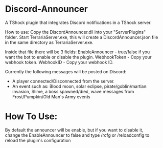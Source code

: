 # Discord-Announcer
A TShock plugin that integrates Discord notifications in a TShock server.

How to use: Copy the DiscordAnnouncer.dll into your "ServerPlugins" folder. Start TerrariaServer.exe, this will create a DiscordAnnouncer.json file in the same directory as TerrariaServer.exe.

Inside that file there will be 3 fields:
EnableAnnouncer - true/false if you want the bot to enable or disable the plugin.
WebhookToken - Copy your webhook token.
WebhookID - Copy your webhook ID.

Currently the following messages will be posted on Discord:
- A player connected/Disconnected from the server.
- An event such as: Blood moon, solar eclipse, pirate/goblin/martian invasion, Slime, a boss spawned/died, wave messages from Frost/Pumpkin/Old Man's Army events

# How To Use:
By default the announcer will be enable, but if you want to disable it, change the EnableAnnouncer to false and type /rcfg or /reloadconfig to reload the plugin's configuration
